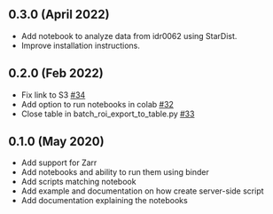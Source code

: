 0.3.0 (April 2022)
------------------

- Add notebook to analyze data from idr0062 using StarDist.
- Improve installation instructions.

0.2.0 (Feb 2022)
----------------

- Fix link to S3 [#34](https://github.com/ome/omero-guide-python/pull/34)
- Add option to run notebooks in colab [#32](https://github.com/ome/omero-guide-python/pull/32)
- Close table in batch_roi_export_to_table.py [#33](https://github.com/ome/omero-guide-python/pull/33)

0.1.0 (May 2020)
----------------

- Add support for Zarr
- Add notebooks and ability to run them using binder
- Add scripts matching notebook
- Add example and documentation on how create server-side script
- Add documentation explaining the notebooks
